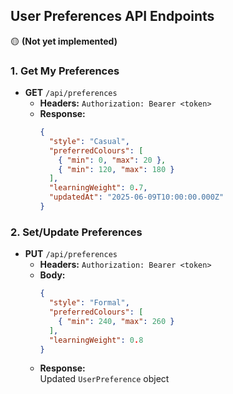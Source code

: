 ## **User Preferences API Endpoints**
🟡 **(Not yet implemented)**
### **1. Get My Preferences**
- **GET** `/api/preferences`
    - **Headers:** `Authorization: Bearer <token>`
    - **Response:**
        ```json
        {
          "style": "Casual",
          "preferredColours": [
            { "min": 0, "max": 20 },
            { "min": 120, "max": 180 }
          ],
          "learningWeight": 0.7,
          "updatedAt": "2025-06-09T10:00:00.000Z"
        }
        ```

### **2. Set/Update Preferences**
- **PUT** `/api/preferences`
    - **Headers:** `Authorization: Bearer <token>`
    - **Body:**
        ```json
        {
          "style": "Formal",
          "preferredColours": [
            { "min": 240, "max": 260 }
          ],
          "learningWeight": 0.8
        }
        ```
    - **Response:**  
        Updated `UserPreference` object